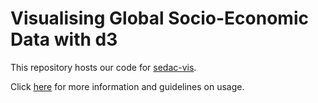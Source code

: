 # Visualising Global Socio-Economic Data with d3

This repository hosts our code for [sedac-vis](abhaydmathur.github.io/sedac-vis). 

Click [here](https://abhaydmathur.github.io/sedac-vis/info.html) for more information and guidelines on usage.
